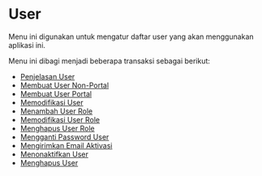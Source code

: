 # User

Menu ini digunakan untuk mengatur daftar user yang akan menggunakan aplikasi ini.

Menu ini dibagi menjadi beberapa transaksi sebagai berikut:

- [Penjelasan User](./user/penjelasan.md)
- [Membuat User Non-Portal](./user/membuat-non-portal.md)
- [Membuat User Portal](./user/membuat-portal.md)
- [Memodifikasi User](./user/memodifikasi.md)
- [Menambah User Role](./user/menambah-user-role.md)
- [Memodifikasi User Role](./user/memodifikasi-user-role.md)
- [Menghapus User Role](./user/menghapus-user-role.md)
- [Mengganti Password User](./user/mengganti-password.md)
- [Mengirimkan Email Aktivasi](./user/mengirimkan-email-aktivasi.md)
- [Menonaktifkan User](./user/menonaktifkan.md)
- [Menghapus User](./user/menghapus.md)
